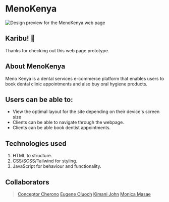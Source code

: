# MenoKenya

![Design preview for the MenoKenya web page](image)

## Karibu! 👋

Thanks for checking out this web page prototype.


## About MenoKenya

Meno Kenya is a dental services e-commerce platform that enables users to book dental clinic appointments and also buy oral hygiene products.


## Users can be able to:

- View the optimal layout for the site depending on their device's screen size
- Clients can be able to navigate through the webpage.
- Clients can be able book dentist appointments.

## Technologies used
1. HTML to structure.
2. CSS/SCSS/Tailwind for styling.
3. JavaScript for behaviour and functionality.

## Collaborators
> [Conceptor Cherono](https://github.com/conceptacherono)
> [Eugene Oluoch](https://github.com/Eugene-Oluoch)
> [Kimani John](https://github.com/John-Kimani)
> [Monica Masae](https://github.com/M0nicah)


